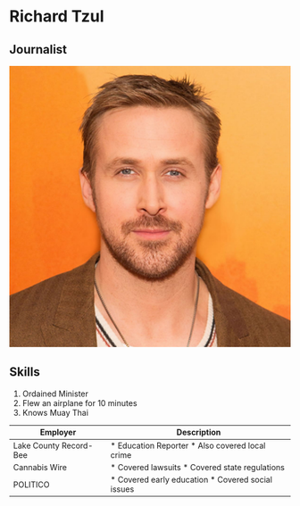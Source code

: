 # Richard Tzul

## Journalist

![image](https://github.com/Richard-Tzul/J296/blob/main/Ryan%20Gosling.jpeg)

## Skills
1. Ordained Minister
2. Flew an airplane for 10 minutes
3. Knows Muay Thai

| Employer               | Description                                       |
|------------------------|---------------------------------------------------|
| Lake County Record-Bee | * Education Reporter   * Also covered local crime |
| Cannabis Wire          | * Covered lawsuits * Covered state regulations    |
| POLITICO               | * Covered early education * Covered social issues |

